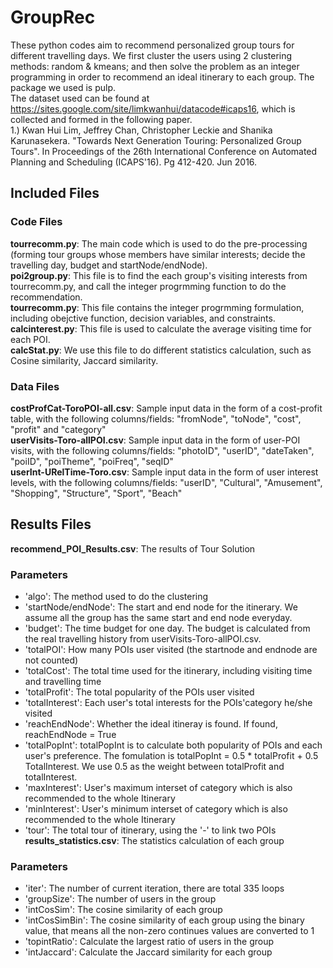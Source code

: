 # GroupRec
These python codes aim to recommend personalized group tours for different travelling days. We first cluster the users using 2 clustering methods: random & kmeans; and then solve the problem as an integer programming in order to recommend an ideal itinerary to each group. The package we used is pulp.  
The dataset used can be found at https://sites.google.com/site/limkwanhui/datacode#icaps16, which is collected and formed in the following paper.    
1.) Kwan Hui Lim, Jeffrey Chan, Christopher Leckie and Shanika Karunasekera. "Towards Next Generation Touring: Personalized Group Tours". In Proceedings of the 26th International Conference on Automated Planning and Scheduling (ICAPS'16). Pg 412-420. Jun 2016.  

## Included Files
### Code Files  
**tourrecomm.py**: The main code which is used to do the pre-processing (forming tour groups whose members have similar interests; decide the travelling day, budget and startNode/endNode).  
**poi2group.py**: This file is to find the each group's visiting interests from tourrecomm.py, and call the integer progrmming function to do the recommendation.  
**tourrecomm.py**: This file contains the integer progrmming formulation, including obejctive function, decision variables, and constraints.  
**calcinterest.py**: This file is used to calculate the average visiting time for each POI.  
**calcStat.py**: We use this file to do different statistics calculation, such as Cosine similarity, Jaccard similarity.  
### Data Files
**costProfCat-ToroPOI-all.csv**: Sample input data in the form of a cost-profit table, with the following columns/fields: "fromNode", "toNode", "cost", "profit" and "category"  
**userVisits-Toro-allPOI.csv**: Sample input data in the form of user-POI visits, with the following columns/fields: "photoID", "userID", "dateTaken", "poiID", "poiTheme", "poiFreq", "seqID"  
**userInt-URelTime-Toro.csv**: Sample input data in the form of user interest levels, with the following columns/fields: "userID", "Cultural", "Amusement", "Shopping", "Structure", "Sport", "Beach"  
## Results Files
**recommend_POI_Results.csv**: The results of Tour Solution
### Parameters
- 'algo': The method used to do the clustering 
- 'startNode/endNode': The start and end node for the itinerary. We assume all the group has the same start and end node everyday. 
- 'budget': The time budget for one day. The budget is calculated from the real travelling history from userVisits-Toro-allPOI.csv.  
- 'totalPOI': How many POIs user visited (the startnode and endnode are not counted)
- 'totalCost': The total time used for the itinerary, including visiting time and travelling time
- 'totalProfit': The total popularity of the POIs user visited
- 'totalInterest': Each user's total interests for the POIs'category he/she visited
- 'reachEndNode': Whether the ideal itineray is found. If found, reachEndNode = True
- 'totalPopInt': totalPopInt is to calculate both popularity of POIs and each user's preference. The fomulation is totalPopInt = 0.5 * totalProfit + 0.5 TotalInterest. We use 0.5 as the weight between totalProfit and totalInterest.
- 'maxInterest': User's maximum interset of category which is also recommended to the whole Itinerary
- 'minInterest': User's minimum interset of category which is also recommended to the whole Itinerary
- 'tour': The total tour of itinerary, using the '-' to link two POIs  
**results_statistics.csv**: The statistics calculation of each group  
### Parameters
- 'iter': The number of current iteration, there are total 335 loops
- 'groupSize': The number of users in the group
- 'intCosSim': The cosine similarity of each group
- 'intCosSimBin': The cosine similarity of each group using the binary value, that means all the non-zero continues values are converted to 1
- 'topintRatio': Calculate the largest ratio of users in the group
- 'intJaccard': Calculate the Jaccard similarity for each group
